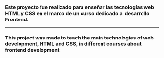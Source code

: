 <h3>Este proyecto fue realizado para enseñar las tecnologías web HTML y CSS en el marco de un curso dedicado al desarrollo Frontend.</h3>
<hr>
<h3>This project was made to teach the main technologies of web development, HTML and CSS, in different courses about frontend development</h3>
